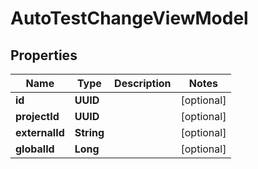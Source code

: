 

# AutoTestChangeViewModel


## Properties

| Name | Type | Description | Notes |
|------------ | ------------- | ------------- | -------------|
|**id** | **UUID** |  |  [optional] |
|**projectId** | **UUID** |  |  [optional] |
|**externalId** | **String** |  |  [optional] |
|**globalId** | **Long** |  |  [optional] |



